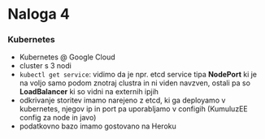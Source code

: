 # Naloga 4

### Kubernetes
- Kubernetes @ Google Cloud
- cluster s 3 nodi
- `kubectl get service`: vidimo da je npr. etcd service tipa **NodePort**
ki je na voljo samo podom znotraj clustra in ni viden navzven, ostali pa 
so **LoadBalancer** ki so vidni na externih ipjih
- odkrivanje storitev imamo narejeno z etcd, ki ga deployamo v kubernetes, 
njegov ip in port pa uporabljamo v configih (KumuluzEE config za node in javo)
- podatkovno bazo imamo gostovano na Heroku